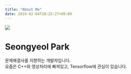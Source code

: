 ```yaml
---
title: "About Me"
date: 2019-02-04T10:25:27+09:00
---                                       
```


![](/images/About.jpeg#center50)

# Seongyeol Park

문제해결사를 지향하는 개발자입니다.   
요즘은 C++와 영상처리에 빠져있고, Tensorflow에 관심이 있습니다.   
